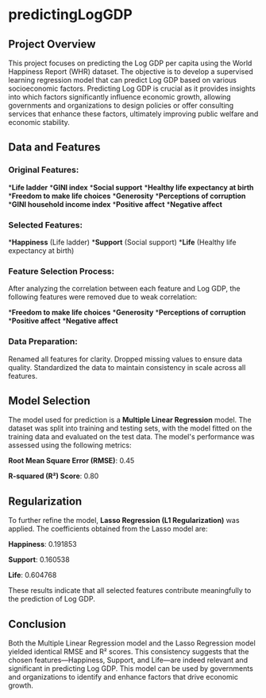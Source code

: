 # predictingLogGDP



## Project Overview

This project focuses on predicting the Log GDP per capita using the World Happiness Report (WHR) dataset. The objective is to develop a supervised learning regression model that can predict Log GDP based on various socioeconomic factors. Predicting Log GDP is crucial as it provides insights into which factors significantly influence economic growth, allowing governments and organizations to design policies or offer consulting services that enhance these factors, ultimately improving public welfare and economic stability.

## Data and Features

### Original Features:

***Life ladder**
***GINI index**
***Social support**
***Healthy life expectancy at birth**
***Freedom to make life choices**
***Generosity**
***Perceptions of corruption**
***GINI household income index**
***Positive affect**
***Negative affect**

### Selected Features:

***Happiness** (Life ladder)
***Support** (Social support)
***Life** (Healthy life expectancy at birth)

### Feature Selection Process:

After analyzing the correlation between each feature and Log GDP, the following features were removed due to weak correlation:

***Freedom to make life choices**
***Generosity**
***Perceptions of corruption**
***Positive affect**
***Negative affect**

### Data Preparation:

Renamed all features for clarity.
Dropped missing values to ensure data quality.
Standardized the data to maintain consistency in scale across all features.

## Model Selection
The model used for prediction is a **Multiple Linear Regression** model. The dataset was split into training and testing sets, with the model fitted on the training data and evaluated on the test data. The model's performance was assessed using the following metrics:

**Root Mean Square Error (RMSE)**: 0.45

**R-squared (R²) Score**: 0.80

## Regularization

To further refine the model, **Lasso Regression (L1 Regularization)** was applied. The coefficients obtained from the Lasso model are:

**Happiness**: 0.191853

**Support**: 0.160538

**Life**: 0.604768

These results indicate that all selected features contribute meaningfully to the prediction of Log GDP.

## Conclusion

Both the Multiple Linear Regression model and the Lasso Regression model yielded identical RMSE and R² scores. This consistency suggests that the chosen features—Happiness, Support, and Life—are indeed relevant and significant in predicting Log GDP. This model can be used by governments and organizations to identify and enhance factors that drive economic growth.

